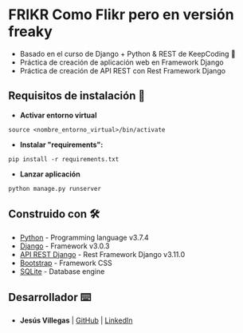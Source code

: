 # **FRIKR** Como Flikr pero en versión freaky
* Basado en el curso de Django + Python & REST de KeepCoding 📌
* Práctica de creación de aplicación web en Framework Django
* Práctica de creación de API REST con Rest Framework Django


## Requisitos de instalación 🔧

* **Activar entorno virtual**
```
source <nombre_entorno_virtual>/bin/activate
```

* **Instalar "requirements":**
```
pip install -r requirements.txt
```
* **Lanzar aplicación**
```
python manage.py runserver
```

## Construido con 🛠️

* [Python](https://www.python.org/) - Programming language v3.7.4
* [Django](https://www.djangoproject.com/) - Framework v3.0.3
* [API REST Django](https://www.django-rest-framework.org/) - Rest Framework Django v3.11.0
* [Bootstrap](https://getbootstrap.com/) - Framework CSS
* [SQLite](https://www.sqlite.org/index.html) - Database engine

## Desarrollador ⌨️

* **Jesús Villegas** | [GitHub](https://github.com/jvncode) | [LinkedIn](https://www.linkedin.com/in/jes%C3%BAs-villegas-609b71198/)
